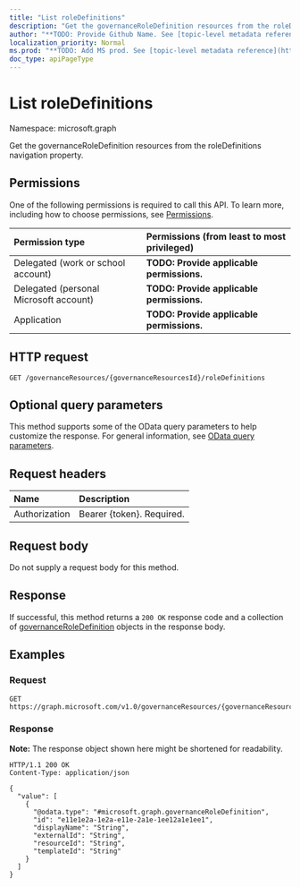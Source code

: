 ```yaml
---
title: "List roleDefinitions"
description: "Get the governanceRoleDefinition resources from the roleDefinitions navigation property."
author: "**TODO: Provide Github Name. See [topic-level metadata reference](https://msgo.azurewebsites.net/add/document/guidelines/metadata.html#topic-level-metadata)**"
localization_priority: Normal
ms.prod: "**TODO: Add MS prod. See [topic-level metadata reference](https://msgo.azurewebsites.net/add/document/guidelines/metadata.html#topic-level-metadata)**"
doc_type: apiPageType
---
```


# List roleDefinitions
Namespace: microsoft.graph



Get the governanceRoleDefinition resources from the roleDefinitions navigation property.

## Permissions
One of the following permissions is required to call this API. To learn more, including how to choose permissions, see [Permissions](/graph/permissions-reference).

|Permission type|Permissions (from least to most privileged)|
|:---|:---|
|Delegated (work or school account)|**TODO: Provide applicable permissions.**|
|Delegated (personal Microsoft account)|**TODO: Provide applicable permissions.**|
|Application|**TODO: Provide applicable permissions.**|

## HTTP request

<!-- {
  "blockType": "ignored"
}
-->
``` http
GET /governanceResources/{governanceResourcesId}/roleDefinitions
```

## Optional query parameters
This method supports some of the OData query parameters to help customize the response. For general information, see [OData query parameters](/graph/query-parameters).

## Request headers
|Name|Description|
|:---|:---|
|Authorization|Bearer {token}. Required.|

## Request body
Do not supply a request body for this method.

## Response

If successful, this method returns a `200 OK` response code and a collection of [governanceRoleDefinition](../resources/governanceroledefinition.md) objects in the response body.

## Examples

### Request
<!-- {
  "blockType": "request",
  "name": "list_governanceroledefinition"
}
-->
``` http
GET https://graph.microsoft.com/v1.0/governanceResources/{governanceResourcesId}/roleDefinitions
```


### Response
**Note:** The response object shown here might be shortened for readability.
<!-- {
  "blockType": "response",
  "truncated": true,
  "@odata.type": "Collection(microsoft.graph.governanceRoleDefinition)"
}
-->
``` http
HTTP/1.1 200 OK
Content-Type: application/json

{
  "value": [
    {
      "@odata.type": "#microsoft.graph.governanceRoleDefinition",
      "id": "e11e1e2a-1e2a-e11e-2a1e-1ee12a1e1ee1",
      "displayName": "String",
      "externalId": "String",
      "resourceId": "String",
      "templateId": "String"
    }
  ]
}
```

